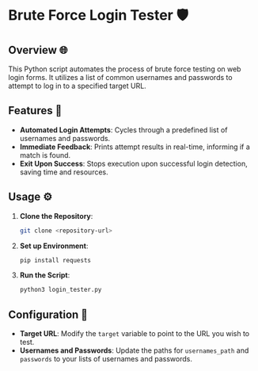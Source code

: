 # Brute Force Login Tester 🛡️

## Overview 🌐
This Python script automates the process of brute force testing on web login forms. It utilizes a list of common usernames and passwords to attempt to log in to a specified target URL.

## Features 🌟
- **Automated Login Attempts**: Cycles through a predefined list of usernames and passwords.
- **Immediate Feedback**: Prints attempt results in real-time, informing if a match is found.
- **Exit Upon Success**: Stops execution upon successful login detection, saving time and resources.

## Usage ⚙️
1. **Clone the Repository**:
   ```bash
   git clone <repository-url>
   ```
2. **Set up Environment**:
   ```bash
   pip install requests
   ```
3. **Run the Script**:
   ```bash
   python3 login_tester.py
   ```

## Configuration 📁
- **Target URL**: Modify the `target` variable to point to the URL you wish to test.
- **Usernames and Passwords**: Update the paths for `usernames_path` and `passwords` to your lists of usernames and passwords.
